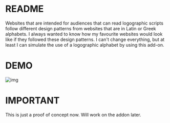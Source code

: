 # README

Websites that are intended for audiences that can read logographic scripts follow different design patterns from websites that are in Latin or Greek alphabets. I always wanted to know how my favourite websites would look like if they followed these design patterns. I can't change everything, but at least I can simulate the use of a logographic alphabet by using this add-on.

# DEMO

![img]()

# IMPORTANT

This is just a proof of concept now. Will work on the addon later.

